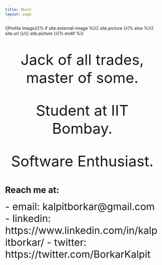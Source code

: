 ```yaml
---
title: About
layout: page
---
```

![Profile Image]({% if site.external-image %}{{ site.picture }}{% else %}{{ site.url }}/{{ site.picture }}{% endif %})

<font size = "8">
<p style="text-align: center;">Jack of all trades, master of some.</p>
<p style="text-align: center;">Student at IIT Bombay.</p>
<p style="text-align: center;">Software Enthusiast.</p>
</font>

# Reach me at:
<font size = "6">
- email: kalpitborkar@gmail.com
- linkedin: https://www.linkedin.com/in/kalpitborkar/
- twitter: https://twitter.com/BorkarKalpit
</font>


